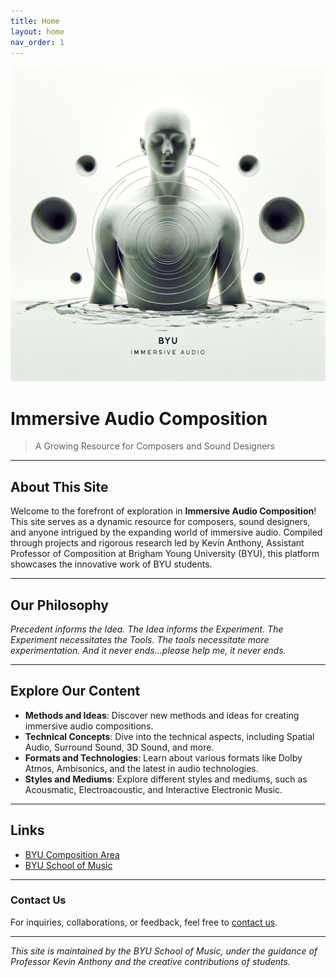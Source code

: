 ```yaml
---
title: Home
layout: home
nav_order: 1
---
```

![ImmersiveImage](/assets/images/BYU-Immersive-Audio.png)

# Immersive Audio Composition

> A Growing Resource for Composers and Sound Designers

---

## About This Site

Welcome to the forefront of exploration in **Immersive Audio Composition**! This site serves as a dynamic resource for composers, sound designers, and anyone intrigued by the expanding world of immersive audio. Compiled through projects and rigorous research led by Kevin Anthony, Assistant Professor of Composition at Brigham Young University (BYU), this platform showcases the innovative work of BYU students.

---

## Our Philosophy

*Precedent informs the Idea. The Idea informs the Experiment. The Experiment necessitates the Tools. The tools necessitate more experimentation. And it never ends...please help me, it never ends.*

---

## Explore Our Content

- **Methods and Ideas**: Discover new methods and ideas for creating immersive audio compositions.
- **Technical Concepts**: Dive into the technical aspects, including Spatial Audio, Surround Sound, 3D Sound, and more.
- **Formats and Technologies**: Learn about various formats like Dolby Atmos, Ambisonics, and the latest in audio technologies.
- **Styles and Mediums**: Explore different styles and mediums, such as Acousmatic, Electroacoustic, and Interactive Electronic Music.

---

## Links

- [BYU Composition Area](https://music.byu.edu/composition)
- [BYU School of Music](https://music.byu.edu)

---

### Contact Us

For inquiries, collaborations, or feedback, feel free to [contact us](mailto:kevin_p_anthony+ems@byu.edu).

---

*This site is maintained by the BYU School of Music, under the guidance of Professor Kevin Anthony and the creative contributions of students.*





